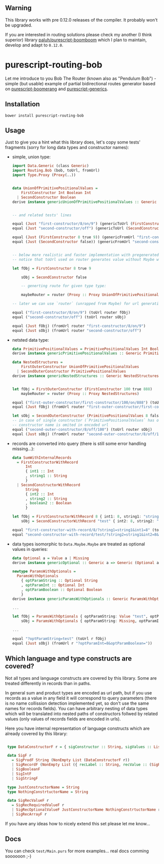 ## Warning

This library works with pre 0.12.0 releases of the compiler. It probably won't be upgraded.

If you are interested in routing solutions please check my another (I think superior) library [paluh/purescript-boomboom](https://github.com/paluh/purescript-boomboom) which I plan to maintain, develop and adapt to `0.12.0`.

# purescript-routing-bob

Let me introduce to you Bob The Router (known also as "Pendulum Bob") - simple (but usable) example of partial bidirectional routes generator based on [purescript-boomerang](https://github.com/paluh/purescript-boomerang) and [purescript-generics](https://github.com/purescript/purescript-generics).

## Installation

```shell
bower install purescript-routing-bob
```

## Usage

Just to give you a hint what this library does, let's copy some tests' fragments (sorry for long data types and constructor names):

  * simple, union type:

    ```purescript
    import Data.Generic (class Generic)
    import Routing.Bob (bob, toUrl, fromUrl)
    import Type.Proxy (Proxy(..))


    data UnionOfPrimitivePositionalValues =
        FirstConstructor Int Boolean Int
      | SecondConstructor Boolean
    derive instance genericUnionOfPrimitivePositionalValues :: Generic UnionOfPrimitivePositionalValues


    -- and related tests' lines

    equal (Just "first-constructor/8/on/9") (genericToUrl (FirstConstructor 8 true 9))
    equal (Just "second-constructor/off") (genericToUrl (SecondConstructor false))

    equal (Just (FirstConstructor 8 true 9)) (genericFromUrl "first-constructor/8/on/9")
    equal (Just (SecondConstructor false)) (genericFromUrl "second-constructor/off")


    -- below more realistic and faster implementation with pregenerated router
    -- notice that toUrl used on router generates value without Maybe wrapping

    let fObj = FirstConstructor 8 true 9

        sObj = SecondConstructor false

        -- generting route for given type type:

        maybeRouter = router (Proxy :: Proxy UnionOfPrimitivePositionalValues)

    -- later we can use `router` (unrapped from Maybe) for url generation and url parsing:

    equal ("first-constructor/8/on/9") (toUrl router fObj)
    equal ("second-constructor/off") (toUrl router sObj)

    equal (Just fObj) (fromUrl router "first-constructor/8/on/9")
    equal (Just sObj) (fromUrl router "second-constructor/off")

    ```

  * netsted data type:

    ```purescript
    data PrimitivePositionalValues = PrimitivePositionalValues Int Boolean Int
    derive instance genericPrimitivePositionalValues :: Generic PrimitivePositionalValues

    data NestedStructures =
        FirstOuterConstructor UnionOfPrimitivePositionalValues
      | SecondOuterConstructor PrimitivePositionalValues
    derive instance genericNestedStructures :: Generic NestedStructures


    let fObj = FirstOuterConstructor (FirstConstructor 100 true 888)
        maybeRouter = router (Proxy :: Proxy NestedStructures)

    equal ("first-outer-constructor/first-constructor/100/on/888") (toUrl router fObj)
    equal (Just fObj) (fromUrl router "first-outer-constructor/first-constructor/100/on/888"))

    let sObj = SecondOuterConstructor (PrimitivePositionalValues 8 false 100)
    -- in case of single constructor (`PrimitivePositionalValues` has one),
    -- constructor name is omited in encoded url
    equal ("second-outer-constructor/8/off/100") (toUrl router sObj)
    equal (Just sObj) (fromUrl router "second-outer-constructor/8/off/100"))

    ```

  * records are converted into query (there is still some error handling missing...):

    ```purescript
    data SumWithInternalRecords
      = FirstConstructorWithRecord
          Int
          { int1 :: Int
          , string1 :: String
          }
      | SecondConstructorWithRecord
          String
          { int2 :: Int
          , string2 :: String
          , boolean2 :: Boolean
          }

    let fObj = FirstConstructorWithRecord 8 { int1: 8, string1: "string1" }
        sObj = SecondConstructorWithRecord "test" { int2: 8, string2: "string1", boolean2: false }

    equal "first-constructor-with-record/8/?string1=string1&int1=8" (toUrl router fObj)
    equal "second-constructor-with-record/test/?string2=string1&int2=8&boolean2=off" (toUrl router sObj))
    ```

  * data types isomorphic to `Data.Maybe.Maybe` are treated as optional values in queries:

    ```purescript
    data Optional a = Value a | Missing
    derive instance genericOptional :: Generic a => Generic (Optional a)

    newtype ParamsWithOptionals =
      ParamsWithOptionals
        { optParamString :: Optional String
        , optParamInt :: Optional Int
        , optParamBoolean :: Optional Boolean
        }
    derive instance genericParamsWithOptionals :: Generic ParamsWithOptionals

    ...

    let fObj = ParamsWithOptionals { optParamString: Value "test", optParamInt: Missing, optParamBoolean: Missing}
        sObj = ParamsWithOptionals { optParamString: Missing, optParamInt: Value 8, optParamBoolean: Missing}

    ...

    equal "?optParamString=test" (toUrl r fObj)
    equal (Just sObj) (fromUrl r "?optParamInt=8&optParamBoolean="))
    ```

## Which language and type constructs are covered?

Not all types and language constructs are covered by this library. Some are treated differently in records than in paths.

In general sum and product types are encoded as url path, but if you use records as a value in any field it will correspond to query parameters (there is no name collission detection implemented yet, so don't use the same names for records fields).
You can have arbitrary nesting of data types which will be translated into nested paths of constructors follwed by related values (only values of records fields are encoded in urls).

Here you have internal representation of language constructs which are already covered by this library:

   ```purescript

    type DataConstructorF r = { sigConstructor :: String, sigValues :: List r}

    data SigF r
      = SigProdF String (NonEmpty List (DataConstructorF r))
      | SigRecordF (NonEmpty List ({ recLabel :: String, recValue :: (SigRecValueF r) }))
      | SigBooleanF
      | SigIntF
      | SigStringF

    type JustConstructorName = String
    type NothingConstrtuctorName = String

    data SigRecValueF r
      = SigRecRequiredValueF r
      | SigRecOptionalValueF JustConstructorName NothingConstrtuctorName r
      | SigRecArrayF r
   ```

If you have any ideas how to nicely extend this set please let me know...

## Docs
You can check `test/Main.purs` for more examples... real docs comming soooooon ;-)

